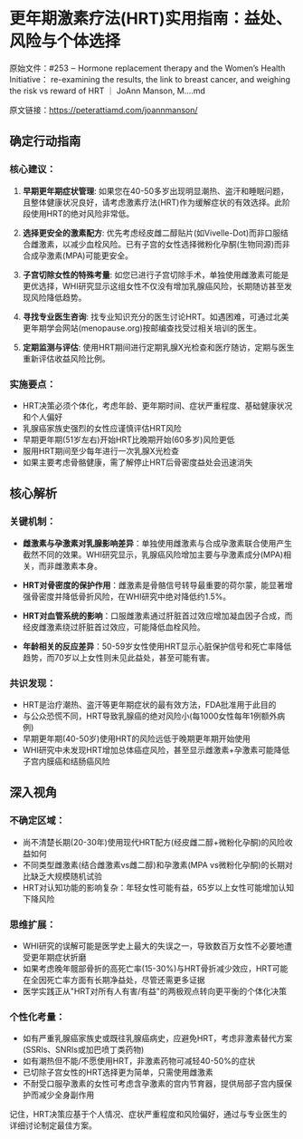 # 更年期激素疗法(HRT)实用指南：益处、风险与个体选择

原始文件：#253 ‒ Hormone replacement therapy and the Women’s Health Initiative： re-examining the results, the link to breast cancer, and weighing the risk vs reward of HRT ｜ JoAnn Manson, M….md

原文链接：https://peterattiamd.com/joannmanson/

## 确定行动指南

### 核心建议：

1. **早期更年期症状管理**: 如果您在40-50多岁出现明显潮热、盗汗和睡眠问题，且整体健康状况良好，请考虑激素疗法(HRT)作为缓解症状的有效选择。此阶段使用HRT的绝对风险非常低。

2. **选择更安全的激素配方**: 优先考虑经皮雌二醇贴片(如Vivelle-Dot)而非口服结合雌激素，以减少血栓风险。已有子宫的女性选择微粉化孕酮(生物同源)而非合成孕激素(MPA)可能更安全。

3. **子宫切除女性的特殊考量**: 如您已进行子宫切除手术，单独使用雌激素可能是更优选择，WHI研究显示这组女性不仅没有增加乳腺癌风险，长期随访甚至发现风险降低趋势。

4. **寻找专业医生咨询**: 找专业知识充分的医生讨论HRT。如遇困难，可通过北美更年期学会网站(menopause.org)按邮编查找受过相关培训的医生。

5. **定期监测与评估**: 使用HRT期间进行定期乳腺X光检查和医疗随访，定期与医生重新评估收益风险比例。

### 实施要点：

- HRT决策必须个体化，考虑年龄、更年期时间、症状严重程度、基础健康状况和个人偏好
- 乳腺癌家族史强烈的女性应谨慎评估HRT风险
- 早期更年期(51岁左右)开始HRT比晚期开始(60多岁)风险更低
- 服用HRT期间至少每年进行一次乳腺X光检查
- 如果主要考虑骨骼健康，需了解停止HRT后骨密度益处会迅速消失

## 核心解析

### 关键机制：

- **雌激素与孕激素对乳腺影响差异**：单独使用雌激素与合成孕激素联合使用产生截然不同的效果。WHI研究显示，乳腺癌风险增加主要与孕激素成分(MPA)相关，而非雌激素本身。

- **HRT对骨密度的保护作用**：雌激素是骨骼信号转导最重要的荷尔蒙，能显著增强骨密度并降低骨折风险，在WHI研究中绝对降低约1.5%。

- **HRT对血管系统的影响**：口服雌激素通过肝脏首过效应增加凝血因子合成，而经皮雌激素绕过肝脏首过效应，可能降低血栓风险。

- **年龄相关的反应差异**：50-59岁女性使用HRT显示心脏保护信号和死亡率降低趋势，而70岁以上女性则未见此益处，甚至可能有害。

### 共识发现：

- HRT是治疗潮热、盗汗等更年期症状的最有效方法，FDA批准用于此目的
- 与公众恐慌不同，HRT导致乳腺癌的绝对风险小(每1000女性每年1例额外病例)
- 早期更年期(40-50岁)使用HRT的风险远低于晚期更年期开始使用
- WHI研究中未发现HRT增加总体癌症风险，甚至显示雌激素+孕激素可能降低子宫内膜癌和结肠癌风险

## 深入视角

### 不确定区域：

- 尚不清楚长期(20-30年)使用现代HRT配方(经皮雌二醇+微粉化孕酮)的风险收益如何
- 不同类型雌激素(结合雌激素vs雌二醇)和孕激素(MPA vs微粉化孕酮)的长期对比缺乏大规模随机试验
- HRT对认知功能的影响复杂：年轻女性可能有益，65岁以上女性可能增加认知下降风险

### 思维扩展：

- WHI研究的误解可能是医学史上最大的失误之一，导致数百万女性不必要地遭受更年期症状折磨
- 如果考虑晚年髋部骨折的高死亡率(15-30%)与HRT骨折减少效应，HRT可能在全因死亡率方面有长期净益处，尽管还需更多证据
- 医学实践正从"HRT对所有人有害/有益"的两极观点转向更平衡的个体化决策

### 个性化考量：

- 如有严重乳腺癌家族史或既往乳腺癌病史，应避免HRT，考虑非激素替代方案(SSRIs、SNRIs或加巴喷丁类药物)
- 如有潮热但不能/不愿使用HRT，非激素药物可减轻40-50%的症状
- 已切除子宫女性的HRT选择更为简单，只需使用雌激素
- 不耐受口服孕激素的女性可考虑含孕激素的宫内节育器，提供局部子宫内膜保护而减少全身副作用

记住，HRT决策应基于个人情况、症状严重程度和风险偏好，通过与专业医生的详细讨论制定最佳方案。